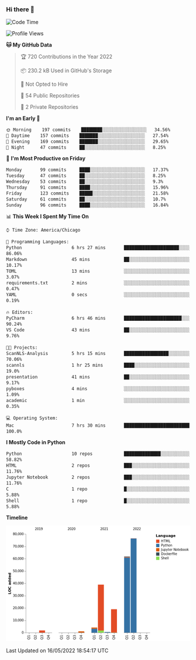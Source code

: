 ### Hi there 👋

<!--
**cauliyang/cauliyang** is a ✨ _special_ ✨ repository because its `README.md` (this file) appears on your GitHub profile.

Here are some ideas to get you started:

- 🔭 I’m currently working on ...
- 🌱 I’m currently learning ...
- 👯 I’m looking to collaborate on ...
- 🤔 I’m looking for help with ...
- 💬 Ask me about ...
- 📫 How to reach me: ...
- 😄 Pronouns: ...
- ⚡ Fun fact: ...
-->

<!--START_SECTION:waka-->
![Code Time](http://img.shields.io/badge/Code%20Time-0%20secs-blue)

![Profile Views](http://img.shields.io/badge/Profile%20Views-0-blue)

**🐱 My GitHub Data** 

> 🏆 720 Contributions in the Year 2022
 > 
> 📦 230.2 kB Used in GitHub's Storage 
 > 
> 🚫 Not Opted to Hire
 > 
> 📜 54 Public Repositories 
 > 
> 🔑 2 Private Repositories  
 > 
**I'm an Early 🐤** 

```text
🌞 Morning    197 commits    ████████░░░░░░░░░░░░░░░░░   34.56% 
🌆 Daytime    157 commits    ███████░░░░░░░░░░░░░░░░░░   27.54% 
🌃 Evening    169 commits    ███████░░░░░░░░░░░░░░░░░░   29.65% 
🌙 Night      47 commits     ██░░░░░░░░░░░░░░░░░░░░░░░   8.25%

```
📅 **I'm Most Productive on Friday** 

```text
Monday       99 commits     ████░░░░░░░░░░░░░░░░░░░░░   17.37% 
Tuesday      47 commits     ██░░░░░░░░░░░░░░░░░░░░░░░   8.25% 
Wednesday    53 commits     ██░░░░░░░░░░░░░░░░░░░░░░░   9.3% 
Thursday     91 commits     ████░░░░░░░░░░░░░░░░░░░░░   15.96% 
Friday       123 commits    █████░░░░░░░░░░░░░░░░░░░░   21.58% 
Saturday     61 commits     ██░░░░░░░░░░░░░░░░░░░░░░░   10.7% 
Sunday       96 commits     ████░░░░░░░░░░░░░░░░░░░░░   16.84%

```


📊 **This Week I Spent My Time On** 

```text
⌚︎ Time Zone: America/Chicago

💬 Programming Languages: 
Python                   6 hrs 27 mins       █████████████████████░░░░   86.06% 
Markdown                 45 mins             ██░░░░░░░░░░░░░░░░░░░░░░░   10.17% 
TOML                     13 mins             ░░░░░░░░░░░░░░░░░░░░░░░░░   3.07% 
requirements.txt         2 mins              ░░░░░░░░░░░░░░░░░░░░░░░░░   0.47% 
YAML                     0 secs              ░░░░░░░░░░░░░░░░░░░░░░░░░   0.19%

🔥 Editors: 
PyCharm                  6 hrs 46 mins       ██████████████████████░░░   90.24% 
VS Code                  43 mins             ██░░░░░░░░░░░░░░░░░░░░░░░   9.76%

🐱‍💻 Projects: 
ScanNLS-Analysis         5 hrs 15 mins       █████████████████░░░░░░░░   70.06% 
scannls                  1 hr 25 mins        ████░░░░░░░░░░░░░░░░░░░░░   19.0% 
presentation             41 mins             ██░░░░░░░░░░░░░░░░░░░░░░░   9.17% 
pyboxes                  4 mins              ░░░░░░░░░░░░░░░░░░░░░░░░░   1.09% 
academic                 1 min               ░░░░░░░░░░░░░░░░░░░░░░░░░   0.35%

💻 Operating System: 
Mac                      7 hrs 30 mins       █████████████████████████   100.0%

```

**I Mostly Code in Python** 

```text
Python                   10 repos            ██████████████░░░░░░░░░░░   58.82% 
HTML                     2 repos             ███░░░░░░░░░░░░░░░░░░░░░░   11.76% 
Jupyter Notebook         2 repos             ███░░░░░░░░░░░░░░░░░░░░░░   11.76% 
C                        1 repo              █░░░░░░░░░░░░░░░░░░░░░░░░   5.88% 
Shell                    1 repo              █░░░░░░░░░░░░░░░░░░░░░░░░   5.88%

```


**Timeline**

![Chart not found](https://raw.githubusercontent.com/cauliyang/cauliyang/main/charts/bar_graph.png) 


 Last Updated on 16/05/2022 18:54:17 UTC
<!--END_SECTION:waka-->
